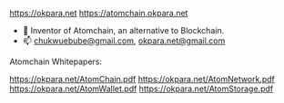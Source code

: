 https://okpara.net
https://atomchain.okpara.net

- 💞️ Inventor of Atomchain, an alternative to Blockchain.
- 📫 chukwuebube@gmail.com, okpara.net@gmail.com

<!---
OkparaOkechukwu/OkparaOkechukwu is a ✨ special ✨ repository because its `README.md` (this file) appears on your GitHub profile.
You can click the Preview link to take a look at your changes.
--->
Atomchain Whitepapers:

https://okpara.net/AtomChain.pdf
https://okpara.net/AtomNetwork.pdf
https://okpara.net/AtomWallet.pdf
https://okpara.net/AtomStorage.pdf
